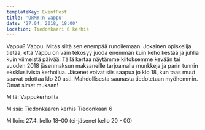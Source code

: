 ```yaml
---
templateKey: EventPost
title: 'ÖRMY:n vappu'
date: '27.04. 2018, 18:00'
location: Tiedonkaari 6 kerhis
---
```

Vappu? Vappu. Mitäs siitä sen enempää runoilemaan. Jokainen opiskelija tietää, että Vappu on vain tekosyy juoda enemmän kuin keho kestää ja juhlia kuin viimeistä päivää. Tällä kertaa näytämme kiitoksemme kevään tai vuoden 2018 jäsenmaksun maksaneille tarjoamalla munkkeja ja parin tunnin eksklusiivista kerhoilua. Jäsenet voivat siis saapua jo klo 18, kun taas muut saavat odottaa klo 20 asti. Mahdollisesta saunasta tiedotetaan myöhemmin. Omat simat mukaan!



Mitä: Vappukerhoilta

Missä: Tiedonkaaren kerhis Tiedonkaari 6

Milloin: 27.4. kello 18–00 (ei-jäsenet kello 20 - 00)
